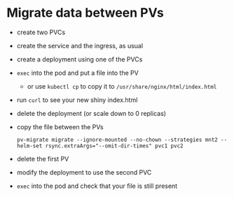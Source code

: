 # Migrate data between PVs

* create two PVCs
* create the service and the ingress, as usual
* create a deployment using one of the PVCs
* `exec` into the pod and put a file into the PV
  * or use `kubectl cp` to copy it to `/usr/share/nginx/html/index.html`
* run `curl` to see your new shiny index.html
* delete the deployment (or scale down to 0 replicas)
* copy the file between the PVs

  ```
  pv-migrate migrate --ignore-mounted --no-chown --strategies mnt2 --helm-set rsync.extraArgs="--omit-dir-times" pvc1 pvc2

  ```

* delete the first PV
* modify the deployment to use the second PVC
* `exec` into the pod and check that your file is still present
